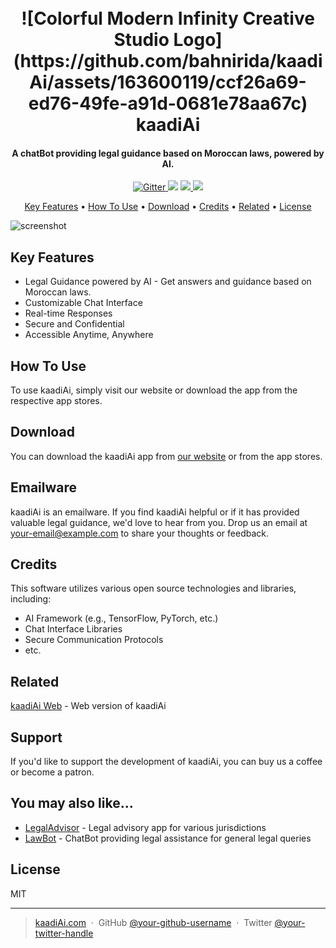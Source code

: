 <h1 align="center">
  <br>
  ![Colorful Modern Infinity Creative Studio Logo](https://github.com/bahnirida/kaadiAi/assets/163600119/ccf26a69-ed76-49fe-a91d-0681e78aa67c)
  <br>
  kaadiAi
  <br>
</h1>

<h4 align="center">A chatBot providing legal guidance based on Moroccan laws, powered by AI.</h4>

<p align="center">
  <a href="https://badge.fury.io/js/kaadiAi">
    <img src="https://badge.fury.io/js/kaadiAi.svg" alt="Gitter">
  </a>
  <a href="https://gitter.im/your-kaadiAi-room"><img src="https://badges.gitter.im/your-kaadiAi-room.svg"></a>
  <a href="mailto:your-email@example.com">
      <img src="https://img.shields.io/badge/SayThanks.io-%E2%98%BC-1EAEDB.svg">
  </a>
  <a href="https://www.paypal.me/YourName">
    <img src="https://img.shields.io/badge/$-donate-ff69b4.svg?maxAge=2592000&amp;style=flat">
  </a>
</p>

<p align="center">
  <a href="#key-features">Key Features</a> •
  <a href="#how-to-use">How To Use</a> •
  <a href="#download">Download</a> •
  <a href="#credits">Credits</a> •
  <a href="#related">Related</a> •
  <a href="#license">License</a>
</p>

![screenshot](https://your-kaadiAi-screenshot-url-here.png)

## Key Features

* Legal Guidance powered by AI - Get answers and guidance based on Moroccan laws.
* Customizable Chat Interface
* Real-time Responses
* Secure and Confidential
* Accessible Anytime, Anywhere

## How To Use

To use kaadiAi, simply visit our website or download the app from the respective app stores.

## Download

You can download the kaadiAi app from [our website](https://www.kaadiAi.com/download) or from the app stores.

## Emailware

kaadiAi is an emailware. If you find kaadiAi helpful or if it has provided valuable legal guidance, we'd love to hear from you. Drop us an email at <your-email@example.com> to share your thoughts or feedback.

## Credits

This software utilizes various open source technologies and libraries, including:

- AI Framework (e.g., TensorFlow, PyTorch, etc.)
- Chat Interface Libraries
- Secure Communication Protocols
- etc.

## Related

[kaadiAi Web](https://github.com/your-kaadiAi-web) - Web version of kaadiAi

## Support

If you'd like to support the development of kaadiAi, you can buy us a coffee or become a patron.

## You may also like...

- [LegalAdvisor](https://github.com/legal-advisor) - Legal advisory app for various jurisdictions
- [LawBot](https://github.com/law-bot) - ChatBot providing legal assistance for general legal queries

## License

MIT

---

> [kaadiAi.com](https://www.kaadiAi.com) &nbsp;&middot;&nbsp;
> GitHub [@your-github-username](https://github.com/your-github-username) &nbsp;&middot;&nbsp;
> Twitter [@your-twitter-handle](https://twitter.com/your-twitter-handle)
